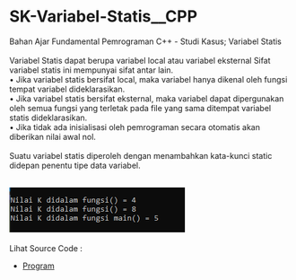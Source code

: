 # SK-Variabel-Statis__CPP
Bahan Ajar Fundamental Pemrograman C++ - Studi Kasus; Variabel Statis<br><br>
Variabel Statis dapat berupa variabel local atau variabel eksternal Sifat variabel statis ini mempunyai sifat antar lain.<br>
• Jika variabel statis bersifat local, maka variabel hanya dikenal oleh fungsi tempat variabel dideklarasikan.<br>
• Jika variabel statis bersifat eksternal, maka variabel dapat dipergunakan oleh semua fungsi yang terletak pada file yang sama ditempat variabel statis dideklarasikan.<br>
• Jika tidak ada inisialisasi oleh pemrograman secara otomatis akan diberikan nilai awal nol.<br><br>
Suatu variabel statis diperoleh dengan menambahkan kata-kunci static didepan penentu tipe data variabel.<br><br>

<img src="https://github.com/RizkyKhapidsyah/SK-Variabel-Statis__CPP/blob/master/SK-Variabel-Statis__CPP/Result/001.PNG"><br><br>
Lihat Source Code : <br>
- <a href="https://github.com/RizkyKhapidsyah/SK-Variabel-Statis__CPP/blob/master/SK-Variabel-Statis__CPP/Source.cpp">Program</a>
